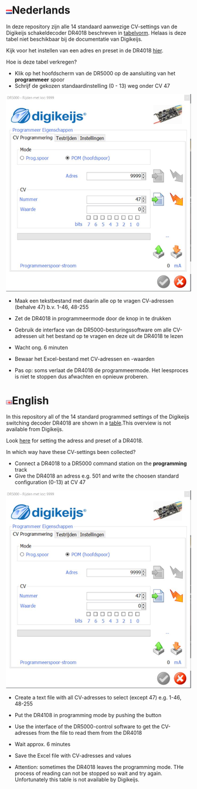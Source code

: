 # ![Nederlandse vlag](../../images/nl.gif)Nederlands

In deze repository zijn alle 14 standaard aanwezige CV-settings van de Digikeijs schakeldecoder DR4018 beschreven in [tabelvorm](DR4018_overview.md). Helaas is deze tabel niet beschikbaar bij de documentatie van Digikeijs.

Kijk voor het instellen van een adres en preset in de DR4018 [hier](DR4018_adresCVRW.md).

Hoe is deze tabel verkregen?

* Klik op het hoofdscherm van de DR5000 op de aansluiting van het **programmeer** spoor
* Schrijf de gekozen standaardinstelling (0 - 13) weg onder CV 47

![afbeelding](./images/CV_programming_reading.JPG)

* Maak een tekstbestand met daarin alle op te vragen CV-adressen (behalve 47) b.v. 1-46, 48-255
* Zet de DR4018 in programmeermode door de knop in te drukken
* Gebruik de interface van de DR5000-besturingssoftware om alle CV-adressen uit het bestand op te vragen en deze uit de DR4018 te lezen
* Wacht ong. 6 minuten
* Bewaar het Excel-bestand met CV-adressen en -waarden

* Pas op: soms verlaat de DR4018 de programmeermode. Het leesproces is niet te stoppen dus afwachten en opnieuw proberen.


# ![English flag](../../images/gb.gif)English

In this repository all of the 14 standard programmed settings of the Digikeijs switching decoder DR4018 are shown in a [table](DR4018_overview.md).This overview is not available from Digikeijs.

Look [here](DR4018_adresCVRW.md) for setting the adress and preset of a DR4018.


In which way have these CV-settings been collected?

* Connect a DR4018 to a DR5000 command station on the **programming** track
* Give the DR4018 an adress e.g. 501 and write the choosen standard configuration (0-13) at CV 47

![picture Dutch interface](./images/CV_programming_reading.JPG)

* Create a text file with all CV-adresses to select (except 47) e.g. 1-46, 48-255
* Put the DR4108 in programming mode by pushing the button
* Use the interface of the DR5000-control software to get the CV-adresses from the file to read them from the DR4018
* Wait approx. 6 minutes
* Save the Excel file with CV-adresses and values

* Attention: sometimes the DR4018 leaves the programming mode. THe process of reading can not be stopped so wait and try again. Unfortunately this table is not available by Digikeijs.
